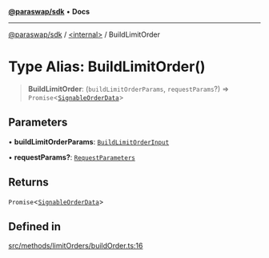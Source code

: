 [**@paraswap/sdk**](../../README.md) • **Docs**

***

[@paraswap/sdk](../../globals.md) / [\<internal\>](../README.md) / BuildLimitOrder

# Type Alias: BuildLimitOrder()

> **BuildLimitOrder**: (`buildLimitOrderParams`, `requestParams`?) => `Promise`\<[`SignableOrderData`](../../type-aliases/SignableOrderData.md)\>

## Parameters

• **buildLimitOrderParams**: [`BuildLimitOrderInput`](../../type-aliases/BuildLimitOrderInput.md)

• **requestParams?**: [`RequestParameters`](RequestParameters.md)

## Returns

`Promise`\<[`SignableOrderData`](../../type-aliases/SignableOrderData.md)\>

## Defined in

[src/methods/limitOrders/buildOrder.ts:16](https://github.com/paraswap/paraswap-sdk/blob/master/src/methods/limitOrders/buildOrder.ts#L16)
